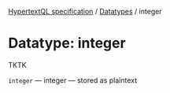 [HypertextQL specification](../README.md) / [Datatypes](README.md) / integer

# Datatype: integer

TKTK

`integer` — integer — stored as plaintext
